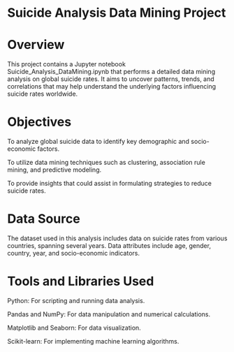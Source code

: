 # Suicide Analysis Data Mining Project
# Overview
This project contains a Jupyter notebook Suicide_Analysis_DataMining.ipynb that performs a detailed data mining analysis on global suicide rates. It aims to uncover patterns, trends, and correlations that may help understand the underlying factors influencing suicide rates worldwide.

# Objectives
To analyze global suicide data to identify key demographic and socio-economic factors.

To utilize data mining techniques such as clustering, association rule mining, and predictive modeling.

To provide insights that could assist in formulating strategies to reduce suicide rates.

# Data Source
The dataset used in this analysis includes data on suicide rates from various countries, spanning several years. Data attributes include age, gender, country, year, and socio-economic indicators.

# Tools and Libraries Used
Python: For scripting and running data analysis.

Pandas and NumPy: For data manipulation and numerical calculations.

Matplotlib and Seaborn: For data visualization.

Scikit-learn: For implementing machine learning algorithms.
